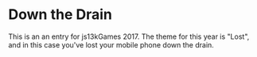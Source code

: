 # Down the Drain
This is an an entry for js13kGames 2017. The theme for this year is "Lost", and in this case you've lost your mobile phone down the drain.

